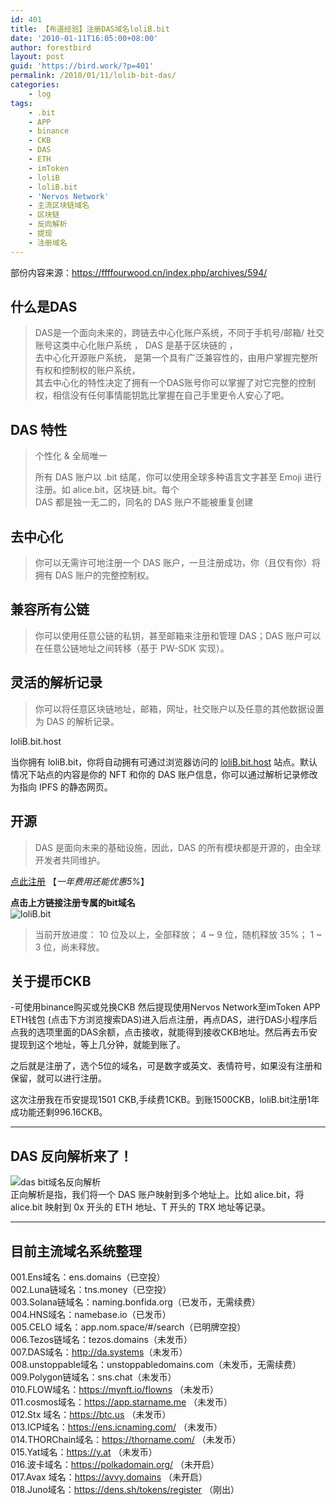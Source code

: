 ```yaml
---
id: 401
title: 【布道经验】注册DAS域名loliB.bit
date: '2010-01-11T16:05:00+08:00'
author: forestbird
layout: post
guid: 'https://bird.work/?p=401'
permalink: /2010/01/11/lolib-bit-das/
categories:
    - log
tags:
    - .bit
    - APP
    - binance
    - CKB
    - DAS
    - ETH
    - imToken
    - loliB
    - loliB.bit
    - 'Nervos Network'
    - 主流区块链域名
    - 区块链
    - 反向解析
    - 提现
    - 注册域名
---
```


部份内容来源：<https://ffffourwood.cn/index.php/archives/594/>

## 什么是DAS

> DAS是一个面向未来的，跨链去中心化账户系统，不同于手机号/邮箱/ 社交账号这类中心化账户系统 ， DAS 是基于区块链的 ，  
> 去中心化开源账户系统， 是第一个具有广泛兼容性的，由用户掌握完整所有权和控制权的账户系统，  
> 其去中心化的特性决定了拥有一个DAS账号你可以掌握了对它完整的控制权，相信没有任何事情能钥匙比掌握在自己手里更令人安心了吧。

## DAS 特性

> 个性化 &amp; 全局唯一
> 
> 所有 DAS 账户以 .bit 结尾，你可以使用全球多种语言文字甚至 Emoji 进行注册。如 alice.bit，区块链.bit。每个  
> DAS 都是独一无二的，同名的 DAS 账户不能被重复创建

## 去中心化

> 你可以无需许可地注册一个 DAS 账户，一旦注册成功，你（且仅有你）将拥有 DAS 账户的完整控制权。

## 兼容所有公链

> 你可以使用任意公链的私钥，甚至邮箱来注册和管理 DAS；DAS 账户可以在任意公链地址之间转移（基于 PW-SDK 实现）。

## 灵活的解析记录

> 你可以将任意区块链地址，邮箱，网址，社交账户以及任意的其他数据设置为 DAS 的解析记录。

loliB.bit.host

当你拥有 loliB.bit，你将自动拥有可通过浏览器访问的 [loliB.bit.host](https://app.da.systems/explorer?inviter=lolib.bit) 站点。默认情况下站点的内容是你的 NFT 和你的 DAS 账户信息，你可以通过解析记录修改为指向 IPFS 的静态网页。

## 开源

> DAS 是面向未来的基础设施，因此，DAS 的所有模块都是开源的，由全球开发者共同维护。

[点此注册](https://app.da.systems/explorer?inviter=lolib.bit) 【*一年费用还能优惠5%*】

**点击上方链接注册专属的bit域名**  
![loliB.bit](https://bird.work/usr/uploads/2022/01/2823073690.png "loliB.bit")

> 当前开放进度： 10 位及以上，全部释放； 4 ~ 9 位，随机释放 35%； 1 ~ 3 位，尚未释放。

## 关于提币CKB

-可使用binance购买或兑换CKB 然后提现使用Nervos Network至imToken APP ETH钱包 (点击下方浏览搜索DAS)进入后点注册，再点DAS，进行DAS小程序后点我的选项里面的DAS余额，点击接收，就能得到接收CKB地址。然后再去币安提现到这个地址，等上几分钟，就能到账了。

之后就是注册了，选个5位的域名，可是数字或英文、表情符号，如果没有注册和保留，就可以进行注册。

这次注册我在币安提现1501 CKB,手续费1CKB。到账1500CKB，loliB.bit注册1年成功能还剩996.16CKB。

---

## DAS 反向解析来了！

![das bit域名反向解析](https://bird.work/usr/uploads/2022/01/1541009729.jpg "das bit域名反向解析")  
正向解析是指，我们将一个 DAS 账户映射到多个地址上。比如 alice.bit，将 alice.bit 映射到 0x 开头的 ETH 地址、T 开头的 TRX 地址等记录。

---

## 目前主流域名系统整理

001.Ens域名：ens.domains（已空投）  
002.Luna链域名：tns.money（已空投）  
003.Solana链域名：naming.bonfida.org（已发币，无需续费）  
004.HNS域名：namebase.io（已发币）  
005.CELO 域名：app.nom.space/#/search（已明牌空投）  
006.Tezos链域名：tezos.domains（未发币）  
007.DAS域名：<http://da.systems>（未发币）  
008.unstoppable域名：unstoppabledomains.com（未发币，无需续费）  
009.Polygon链域名：sns.chat（未发币）  
010.FLOW域名：<https://mynft.io/flowns> （未发币）  
011.cosmos域名：<https://app.starname.me> （未发币）  
012.Stx 域名：<https://btc.us> （未发币）  
013.ICP域名：<https://ens.icnaming.com/> （未发币）  
014.THORChain域名：<https://thorname.com/> （未发币）  
015.Yat域名：<https://y.at> （未发币）  
016.波卡域名：<https://polkadomain.org/> （未开启）  
017.Avax 域名：<https://avvy.domains> （未开启）  
018.Juno域名：<https://dens.sh/tokens/register> （刚出）